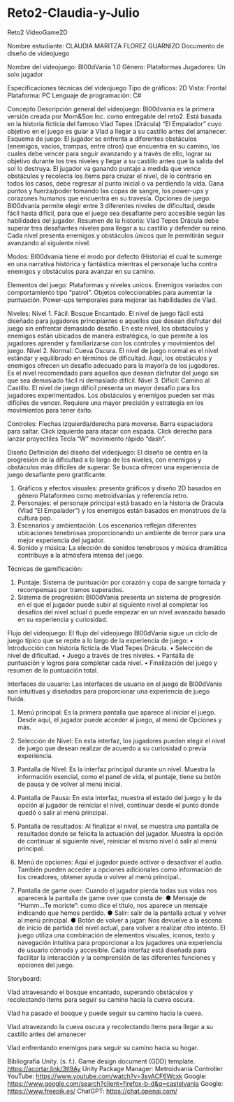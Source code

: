 # Reto2-Claudia-y-Julio
Reto2 VideoGame2D

Nombre estudiante: CLAUDIA MARITZA FLOREZ GUARNIZO
Documento de diseño de videojuego

Nombre del videojuego: Bl00dVania 1.0
Género: Plataformas
Jugadores: Un solo jugador

Especificaciones técnicas del videojuego
Tipo de gráficos: 2D
Vista: Frontal
Plataforma: PC
Lenguaje de programación: C#

Concepto
Descripción general del videojuego: Bl00dvania es la primera versión creada por Mom&Son Inc. como entregable del reto2. Está basada en la historia ficticia del famoso Vlad Tepes (Drácula) “El Empalador” cuyo objetivo en el juego es guiar a Vlad a llegar a su castillo antes del amanecer. 
Esquema de juego: El jugador se enfrenta a diferentes obstáculos (enemigos, vacíos, trampas, entre otros) que encuentra en su camino, los cuales debe vencer para seguir avanzando y a través de ello, lograr su objetivo durante los tres niveles y llegar a su castillo antes que la salida del sol lo destruya. El jugador va ganando puntaje a medida que vence obstáculos y recolecta los ítems para cruzar el nivel, de lo contrario en todos los casos, debe regresar al punto inicial o va perdiendo la vida. Gana puntos y fuerza/poder tomando las copas de sangre, los power-ups y corazones humanos que encuentra en su travesía. 
Opciones de juego: Bl00dvania permite elegir entre 3 diferentes niveles de dificultad, desde fácil hasta difícil, para que el juego sea desafiante pero accesible según las habilidades del jugador.
Resumen de la historia: Vlad Tepes Drácula debe superar tres desafiantes niveles para llegar a su castillo y defender su reino. Cada nivel presenta enemigos y obstáculos únicos que le permitirán seguir avanzando al siguiente nivel.


Modos: Bl00dvania tiene el modo por defecto (Historia) el cual te sumerge en una narrativa histórica y fantástica mientras el personaje lucha contra enemigos y obstáculos para avanzar en su camino.

Elementos del juego: 
Plataformas y niveles unicos.
Enemigos variados con comportamiento tipo “patrol”.
Objetos coleccionables para aumentar la puntuación.
 Power-ups temporales para mejorar las habilidades de Vlad.

Niveles: 
Nivel 1. Fácil: Bosque Encantado. El nivel de juego fácil está diseñado para jugadores principiantes o aquellos que desean disfrutar del juego sin enfrentar demasiado desafío. En este nivel, los obstáculos y enemigos están ubicados de manera estratégica, lo que permite a los jugadores aprender y familiarizarse con los controles y movimientos del juego.
Nivel 2. Normal: Cueva Oscura. El nivel de juego normal es el nivel estándar y equilibrado en términos de dificultad. Aquí, los obstáculos y enemigos ofrecen un desafío adecuado para la mayoría de los jugadores. Es el nivel recomendado para aquellos que desean disfrutar del juego sin que sea demasiado fácil ni demasiado difícil.
Nivel 3. Difícil: Camino al Castillo. El nivel de juego difícil presenta un mayor desafío para los jugadores experimentados. Los obstáculos y enemigos pueden ser más difíciles de vencer. Requiere una mayor precisión y estrategia en los movimientos para tener éxito.

Controles: 
Flechas izquierda/derecha para moverse.
Barra espaciadora para saltar.
Click izquierdo para atacar con espada.
Click derecho para lanzar proyectiles
Tecla “W” movimiento rápido “dash”.


Diseño
Definición del diseño del videojuego: El diseño se centra en la progresión de la dificultad a lo largo de los niveles, con enemigos y obstáculos más difíciles de superar. Se busca ofrecer una experiencia de juego desafiante pero gratificante.
1.	Gráficos y efectos visuales: presenta gráficos y diseño 2D basados en género Plataformeo como metroidvanias y referencia retro. 
2.	Personajes: el personaje principal está basado en la historia de Drácula (Vlad “El Empalador”) y los enemigos están basados en monstruos de la cultura pop. 
3.	Escenarios y ambientación: Los escenarios reflejan diferentes ubicaciones tenebrosas proporcionando un ambiente de terror para una mejor experiencia del jugador.
4.	Sonido y música: La elección de sonidos tenebrosos y música dramática contribuye a la atmósfera intensa del juego. 

Técnicas de gamificación:
1.	Puntaje: Sistema de puntuación por corazón y copa de sangre tomada y recompensas por tramos superados.
2. 	Sistema de progresión: Bl00dVania presenta un sistema de progresión en el que el jugador puede subir al siguiente nivel al completar los desafíos del nivel actual ó puede empezar en un nivel avanzado basado en su experiencia y curiosidad.

Flujo del videojuego: 
El flujo del videojuego Bl00dVania sigue un ciclo de juego típico que se repite a lo largo de la experiencia de juego:
•	Introducción con historia ficticia de Vlad Tepes Drácula.
•	Selección de nivel de dificultad.
•	Juego a través de tres niveles.
•	Pantalla de puntuación y logros para completar cada nivel.
•	Finalización del juego y resumen de la puntuación total.

Interfaces de usuario:
Las interfaces de usuario en el juego de Bl00dVania son intuitivas y diseñadas para proporcionar una experiencia de juego fluida. 
1.	Menú principal: Es la primera pantalla que aparece al iniciar el juego. Desde aquí, el jugador puede acceder al juego, al menú de Opciones y más. 
2.	Selección de Nivel: En esta interfaz, los jugadores pueden elegir el nivel de juego que desean realizar de acuerdo a su curiosidad o previa experiencia.
3.	Pantalla de Nivel: Es la interfaz principal durante un nivel. Muestra la información esencial, como el panel de vida, el puntaje, tiene su botón de pausa y de volver al menú inicial. 
4.	Pantalla de Pausa: En esta interfaz, muestra el estado del juego y le da opción al jugador de reiniciar el nivel, continuar desde el punto donde quedó o salir al menú principal. 

5.	Pantalla de resultados: Al finalizar el nivel, se muestra una pantalla de resultados donde se felicita la actuación del jugador. Muestra la opción de continuar al siguiente nivel, reiniciar el mismo nivel ó salir al menú principal.
6.	Menú de opciones: Aquí el jugador puede activar o desactivar el audio. También pueden acceder a opciones adicionales como información de los creadores, obtener ayuda o volver al menú principal..
7.	Pantalla de game over: Cuando el jugador pierda todas sus vidas nos aparecerá la pantalla de game over que consta de:
●	Mensaje de “Humm…Te moriste”: como dice el título, nos aparece un mensaje indicando que hemos perdido.
●	Salir: salir de la pantalla actual y volver al menú principal.
●	Botón de volver a jugar: Nos devuelve a la escena de inicio de partida del nivel actual, para volver a realizar otro intento.
El juego utiliza una combinación de elementos visuales, iconos, texto y navegación intuitiva para proporcionar a los jugadores una experiencia de usuario cómoda y accesible. Cada interfaz está diseñada para facilitar la interacción y la comprensión de las diferentes funciones y opciones del juego.

Storyboard: 

 

Vlad atravesando el bosque encantado, superando obstáculos y recolectando items para seguir su camino hacia la cueva oscura.
 
Vlad ha pasado el bosque y puede seguir su camino hacia la cueva.

 
Vlad atravezando la cueva oscura y recolectando ítems para llegar a su castillo antes del amanecer

 
Vlad enfrentando enemigos para seguir su camino hacia su hogar.


Bibliografía
Unity. (s. f.). Game design document (GDD) template. https://acortar.link/3tl9Ay
Unity Package Manager: Metroidvania Controller
YouTube: https://www.youtube.com/watch?v=3syACF6Wcxk
Google: https://www.google.com/search?client=firefox-b-d&q=castelvania
Google: https://www.freepik.es/
ChatGPT: https://chat.openai.com/



